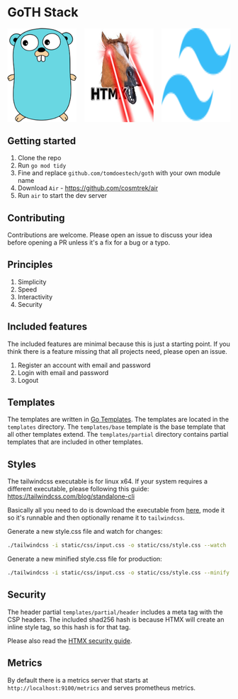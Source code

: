 # GoTH Stack

<div style="display:flex">
<img src="static/img/go.png" style="width:31%;margin-right:3.5%" /><img src="static/img/htmx.jpg" style="width:31%;margin-right:3.5%" /><img src="static/img/tailwindcss.svg" style="width:31%" />
</div>

## Getting started
1. Clone the repo
1. Run `go mod tidy`
1. Fine and replace `github.com/tomdoestech/goth` with your own module name
1. Download `Air` - https://github.com/cosmtrek/air
1. Run `air` to start the dev server

## Contributing
Contributions are welcome. Please open an issue to discuss your idea before opening a PR unless it's a fix for a bug or a typo.

## Principles
1. Simplicity
1. Speed 
1. Interactivity
1. Security

## Included features
The included features are minimal because this is just a starting point. If you think there is a feature missing that all projects need, please open an issue.
1. Register an account with email and password
1. Login with email and password
1. Logout

## Templates
The templates are written in [Go Templates](https://pkg.go.dev/text/template). The templates are located in the `templates` directory. The `templates/base` template is the base template that all other templates extend. The `templates/partial` directory contains partial templates that are included in other templates.

## Styles
The tailwindcss executable is for linux x64. If your system requires a different executable, please following this guide: https://tailwindcss.com/blog/standalone-cli

Basically all you need to do is download the executable from [here](https://github.com/tailwindlabs/tailwindcss/releases/tag/v3.3.3), mode it so it's runnable and then optionally rename it to `tailwindcss`.

Generate a new style.css file and watch for changes:
```bash
./tailwindcss -i static/css/input.css -o static/css/style.css --watch
```
Generate a new minified style.css file for production:
```bash
./tailwindcss -i static/css/input.css -o static/css/style.css --minify
```

## Security
The header partial `templates/partial/header` includes a meta tag with the CSP headers. The included shad256 hash is because HTMX will create an inline style tag, so this hash is for that tag. 

Please also read the [HTMX security guide](https://htmx.org/docs/security/).

## Metrics
By default there is a metrics server that starts at `http://localhost:9100/metrics` and serves prometheus metrics.